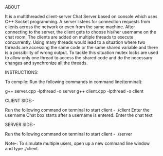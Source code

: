 ABOUT

It is a multithreaded client-server Chat Server based on console which uses C++ Socket programming. A server listens for connection requests from clients across the network or even from the same machine. After connecting to the server, the client gets to choose his/her username on the chat room. The clients are added on multiple threads to execute concurrently. Using many threads would lead to a situation where two threads are accessing the same code or the same shared variable and there is a possibility of wrong output. To tackle this situation mutex locks are used to allow only one thread to access the shared code and do the necessary changes and synchronize all the threads.

INSTRUCTIONS:

To compile:
Run the following commands in command line(terminal):

g++ server.cpp -lpthread -o server g++ client.cpp -lpthread -o client

CLIENT SIDE:-

Run the following command on terminal to start client - ./client Enter the username Chat box starts after a username is entered. Enter the chat text

SERVER SIDE:-

Run the following command on terminal to start client - ./server

Note-: To simulate multiple users, open up a new command line window and type ./client.